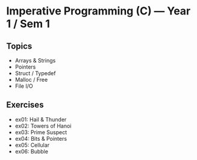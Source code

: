 # Imperative Programming (C) — Year 1 / Sem 1

## Topics
- Arrays & Strings
- Pointers
- Struct / Typedef
- Malloc / Free
- File I/O

## Exercises
- ex01: Hail & Thunder
- ex02: Towers of Hanoi
- ex03: Prime Suspect
- ex04: Bits & Pointers
- ex05: Cellular
- ex06: Bubble
